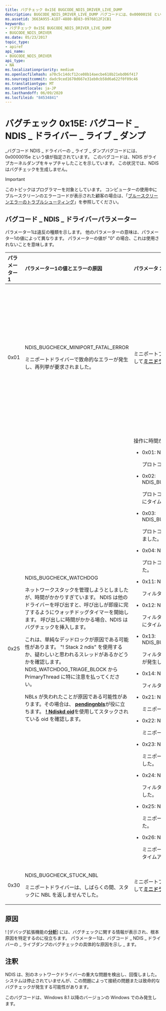 ```yaml
---
title: バグチェック 0x15E BUGCODE_NDIS_DRIVER_LIVE_DUMP
description: BUGCODE_NDIS_DRIVER_LIVE_DUMP バグコードには、0x0000015E という値が指定されています。 このバグコードは、NDIS がライブカーネルダンプをキャプチャしたことを示しています。 この状況では、NDIS はバグチェックを生成しません。
ms.assetid: 3663A955-A1D7-4880-BD83-0976012F2CB1
keywords:
- バグチェック 0x15E BUGCODE_NDIS_DRIVER_LIVE_DUMP
- BUGCODE_NDIS_DRIVER
ms.date: 05/23/2017
topic_type:
- apiref
api_name:
- BUGCODE_NDIS_DRIVER
api_type:
- NA
ms.localizationpriority: medium
ms.openlocfilehash: a70c5c14dcf12ce08b14aecbe618b21ebd06f417
ms.sourcegitcommit: dadc9ced1670d667e31eb0cb58d6a622f0f09c46
ms.translationtype: MT
ms.contentlocale: ja-JP
ms.lasthandoff: 06/09/2020
ms.locfileid: "84534841"
---
```

# <a name="bug-check-0x15e-bugcode_ndis_driver_live_dump"></a>バグチェック 0x15E: バグコード \_ NDIS \_ ドライバー \_ ライブ \_ ダンプ


\_バグコード NDIS \_ ドライバーの \_ ライブ \_ ダンプバグコードには、0x0000015e という値が指定されています。 このバグコードは、NDIS がライブカーネルダンプをキャプチャしたことを示しています。 この状況では、NDIS はバグチェックを生成しません。

> [!IMPORTANT]
> このトピックはプログラマーを対象としています。 コンピューターの使用中にブルースクリーンのエラーコードが表示された顧客の場合は、「[ブルースクリーンエラーのトラブルシューティング](https://www.windows.com/stopcode)」を参照してください。


## <a name="bugcode_ndis_driver-parameters"></a>バグコード \_ NDIS \_ ドライバーパラメーター


パラメーター1は違反の種類を示します。 他のパラメーターの意味は、パラメーター1の値によって異なります。 パラメーターの値が "0" の場合、これは使用されないことを意味します。

<table>
<colgroup>
<col width="20%" />
<col width="20%" />
<col width="20%" />
<col width="20%" />
<col width="20%" />
</colgroup>
<thead>
<tr class="header">
<th align="left">パラメーター 1</th>
<th align="left">パラメーター1の値とエラーの原因</th>
<th align="left">パラメータ 2</th>
<th align="left">パラメーター3</th>
<th align="left">パラメーター4</th>
</tr>
</thead>
<tbody>
<tr class="odd">
<td align="left"><p>0x01</p></td>
<td align="left"><p>NDIS_BUGCHECK_MINIPORT_FATAL_ERROR</p>
<p>ミニポートドライバーで致命的なエラーが発生し、再列挙が要求されました。</p></td>
<td align="left"><p>ミニポートブロックのアドレス。 詳細については、このアドレスを使用して<strong><a href="-ndiskd-minidriver.md" data-raw-source="[!ndiskd.minidriver](-ndiskd-minidriver.md)">ミニドライバー</a></strong>を実行してください。</p></td>
<td align="left"><p>ミニポートの物理デバイスオブジェクト (PDO) のアドレス</p></td>
<td align="left"><p>このライブダンプが実行される原因となった致命的なエラーです。 指定できる値</p>
<ol>
<li>70: ユーザーモードにより発生しました</li>
<li>71: NdisMRemoveMiniport によって発生しました<strong> <a href="https://docs.microsoft.com/windows-hardware/drivers/ddi/ndis/nf-ndis-ndismremoveminiport" data-raw-source="[NdisMRemoveMiniport](https://docs.microsoft.com/windows-hardware/drivers/ddi/ndis/nf-ndis-ndismremoveminiport)">NdisMRemoveMiniport</a></strong></li>
<li>72: <strong><a href="https://docs.microsoft.com/windows-hardware/drivers/ddi/ndis/nf-ndis-ndisiminitializedeviceinstanceex" data-raw-source="[NdisIMInitializeDeviceInstanceEx](https://docs.microsoft.com/windows-hardware/drivers/ddi/ndis/nf-ndis-ndisiminitializedeviceinstanceex)">NdisIMInitializeDeviceInstanceEx</a></strong>が失敗したために発生しました</li>
<li>73: <em><a href="https://docs.microsoft.com/windows-hardware/drivers/ddi/ndis/nc-ndis-miniport_restart" data-raw-source="[MiniportRestart](https://docs.microsoft.com/windows-hardware/drivers/ddi/ndis/nc-ndis-miniport_restart)">Miniportrestart</a></em>が失敗したために発生しました</li>
<li>74: <a href="https://docs.microsoft.com/windows-hardware/drivers/network/oid-pnp-set-power" data-raw-source="[OID_PNP_SET_POWER (D0)](https://docs.microsoft.com/windows-hardware/drivers/network/oid-pnp-set-power)">OID_PNP_SET_POWER (D0)</a>要求が失敗したことが原因で発生しました</li>
<li>75: <a href="https://docs.microsoft.com/windows-hardware/drivers/network/oid-pnp-set-power" data-raw-source="[OID_PNP_SET_POWER (Dx)](https://docs.microsoft.com/windows-hardware/drivers/network/oid-pnp-set-power)">OID_PNP_SET_POWER (Dx)</a>要求が失敗したために発生しました</li>
</ol></td>
</tr>
<tr class="even">
<td align="left"><p>0x25</p></td>
<td align="left"><p>NDIS_BUGCHECK_WATCHDOG</p>
<p>ネットワークスタックを管理しようとしましたが、時間がかかりすぎています。 NDIS は他のドライバーを呼び出すと、呼び出しが即座に完了するようにウォッチドッグタイマーを開始します。 呼び出しに時間がかかる場合、NDIS はバグチェックを挿入します。</p>
<p>これは、単純なデッドロックが原因である可能性があります。 "! Stack 2 ndis" を使用するか、疑わしいと思われるスレッドがあるかどうかを確認します。 NDIS_WATCHDOG_TRIAGE_BLOCK から PrimaryThread に特に注意を払ってください。</p>
<p>NBLs が失われたことが原因である可能性があります。その場合は、 <strong><a href="-ndiskd-pendingnbls.md" data-raw-source="[!ndiskd.pendingnbls](-ndiskd-pendingnbls.md)">pendingnbls</a></strong>が役に立ちます。 <strong><a href="-ndiskd-oid.md" data-raw-source="[!ndiskd.oid](-ndiskd-oid.md)">! Ndiskd oid</a></strong>を使用してスタックされている oid を確認します。</p></td>
<td align="left"><p>操作に時間がかかりすぎました。 指定できる値</p>
<ul>
<li><p>0x01: NDIS_BUGCHECK_WATCHDOG_PROTOCOL_PAUSE</p>
<p>プロトコルドライバーの一時停止中にタイムアウトが発生しました。</p></li>
<li><p>0x02: NDIS_BUGCHECK_WATCHDOG_PROTOCOL_NETPNPEVENT</p>
<p>プロトコルドライバーに NET_PNP_EVENT_NOTIFICATION を配信中にタイムアウトが発生しました。</p></li>
<li><p>0x03: NDIS_BUGCHECK_WATCHDOG_PROTOCOL_STATUS_INDICATION</p>
<p>プロトコルドライバーに状態の通知を配信中にタイムアウトが発生しました。</p></li>
<li><p>0x04: NDIS_BUGCHECK_WATCHDOG_PROTOCOL_UNBIND</p>
<p>プロトコルドライバーのバインド解除中にタイムアウトが発生しました。</p></li>
<li><p>0x11: NDIS_BUGCHECK_WATCHDOG_FILTER_PAUSE</p>
<p>フィルタードライバーの一時停止中にタイムアウトが発生しました。</p></li>
<li><p>0x12: NDIS_BUGCHECK_WATCHDOG_FILTER_NETPNPEVENT</p>
<p>フィルタードライバーに NET_PNP_EVENT_NOTIFICATION を配信中にタイムアウトが発生しました。</p></li>
<li><p>0x13: NDIS_BUGCHECK_WATCHDOG_FILTER_STATUS_INDICATION</p>
<p>フィルタードライバーへのステータスの通知を配信中にタイムアウトが発生しました。</p></li>
<li><p>0x14: NDIS_BUGCHECK_WATCHDOG_FILTER_DETACH</p>
<p>フィルタードライバーのデタッチ中にタイムアウトが発生しました。</p></li>
<li><p>0x21: NDIS_BUGCHECK_WATCHDOG_MINIPORT_PAUSE</p>
<p>ミニポートアダプターの一時停止中にタイムアウトが発生しました。</p></li>
<li><p>0x22: NDIS_BUGCHECK_WATCHDOG_MINIPORT_HALT</p>
<p>ミニポートアダプターの停止中にタイムアウトが発生しました。</p></li>
<li><p>0x23: NDIS_BUGCHECK_WATCHDOG_MINIPORT_OID</p>
<p>ミニポートアダプターに OID 要求を配信中にタイムアウトが発生しました。</p></li>
<li><p>0x24: NDIS_BUGCHECK_WATCHDOG_FILTER_OID</p>
<p>フィルタードライバーに OID 要求を配信中にタイムアウトが発生しました。</p></li>
<li><p>0x25: NDIS_BUGCHECK_WATCHDOG_MINIPORT_IDLE</p>
<p>ミニポートアダプターのアイドル状態中にタイムアウトが発生しました。</p></li>
<li><p>0x26: NDIS_BUGCHECK_WATCHDOG_CANCEL_IDLE</p>
<p>ミニポートアダプターでアイドル状態の要求を取り消しているときにタイムアウトが発生しました。</p></li>
</ul></td>
<td align="left"><p>Ndis にキャストします。NDIS_WATCHDOG_TRIAGE_BLOCK。 便利なフィールド:</p>
<ul>
<li><strong>StartTime</strong>は、KeQueryInterruptTime によって返される操作の開始時刻を100ナノ秒単位で表示します。</li>
<li><strong>Timeoutmilliseconds</strong>は、このバグチェックをトリガーする前に、少なくとも NDIS が待機した時間を示します。</li>
<li><strong>TargetObject</strong>は、NDIS が待機しているプロトコル、フィルターモジュール、またはミニポートアダプターへのハンドルです。 詳細については、このハンドルを使用して<strong><a href="-ndiskd-protocol.md" data-raw-source="[!ndiskd.protocol](-ndiskd-protocol.md)">! ndiskd protocol</a></strong>、 <strong><a href="-ndiskd-filter.md" data-raw-source="[!ndiskd.filter](-ndiskd-filter.md)">! ndiskd filter</a></strong>、または<strong><a href="-ndiskd-netadapter.md" data-raw-source="[!ndiskd.netadapter](-ndiskd-netadapter.md)">! ndiskd netadapter</a></strong>を実行してください。</li>
<li><strong>Primarythread</strong>は、NDIS が操作を開始したスレッドです。 通常、これは最初に確認する場所ですが、操作が非同期に処理されている場合、スレッドは他の場所に存在する可能性があります。</li>
</ul></td>
<td align="left"><p>パラメーター4の値は、パラメーター2の値に依存します。 この一覧の各数値は、パラメーター2の同じ数値に対応しています。</p>
<ul>
<li>0x01: 0</li>
<li>0x02: スタックイベントの NET_PNP_EVENT_CODE。 これらのコードの詳細については、「 <strong><a href="https://docs.microsoft.com/windows-hardware/drivers/ddi/ndis/ns-ndis-_net_pnp_event" data-raw-source="[NET_PNP_EVENT](https://docs.microsoft.com/windows-hardware/drivers/ddi/ndis/ns-ndis-_net_pnp_event)">NET_PNP_EVENT</a></strong>」を参照してください。</li>
<li>0x03: スタック表示の NDIS_STATUS コード。 <strong><a href="-ndiskd-help.md" data-raw-source="[!ndiskd.help](-ndiskd-help.md)">! Ndiskd help</a></strong>を使用してデコードしてください。</li>
<li>0x04: 0</li>
<li>0x11: 0</li>
<li>0x12: スタックイベントの NET_PNP_EVENT_CODE。 使用可能な値については、この一覧の項目2の値の前の一覧を参照してください。</li>
<li>0x13: スタック表示の NDIS_STATUS コード。 <strong><a href="-ndiskd-help.md" data-raw-source="[!ndiskd.help](-ndiskd-help.md)">! Ndiskd help</a></strong>を使用してデコードしてください。</li>
<li>0x14: 0</li>
<li>0x21: 0</li>
<li>0x22: 0</li>
<li>0x23: スタック要求の OID コード。 <strong><a href="-ndiskd-help.md" data-raw-source="[!ndiskd.help](-ndiskd-help.md)">! Ndiskd help</a></strong>を使用してデコードしてください。</li>
<li>0x24: スタック要求の OID コード。 <strong><a href="-ndiskd-help.md" data-raw-source="[!ndiskd.help](-ndiskd-help.md)">! Ndiskd help</a></strong>を使用してデコードしてください。</li>
<li>0x25: 0</li>
<li>0x26: 0</li>
</ul></td>
</tr>
<tr class="odd">
<td align="left"><p>0x30</p></td>
<td align="left"><p>NDIS_BUGCHECK_STUCK_NBL</p>
<p>ミニポートドライバーは、しばらくの間、スタックに NBL を返しませんでした。</p></td>
<td align="left"><p>ミニポートブロックのアドレス。 詳細については、このアドレスを使用して<strong><a href="-ndiskd-minidriver.md" data-raw-source="[!ndiskd.minidriver](-ndiskd-minidriver.md)">ミニドライバー</a></strong>を実行してください。</p></td>
<td align="left"><p>0</p></td>
<td align="left"><p>0</p></td>
</tr>
</tbody>
</table>

 

<a name="cause"></a>原因
-----

! [デバッグ拡張機能の[**分析**](-analyze.md)] には、バグチェックに関する情報が表示され、根本原因を特定するのに役立ちます。 パラメーター1は、バグコード \_ NDIS \_ ドライバーの \_ ライブダンプのバグチェックの具体的な原因を示し \_ ます。

<a name="remarks"></a>注釈
-------

NDIS は、別のネットワークドライバーの重大な問題を検出し、回復しました。 システムは停止されていませんが、この問題によって接続の問題または致命的なバグチェックが発生する可能性があります。

このバグコードは、Windows 8.1 以降のバージョンの Windows でのみ発生します。

 

 




